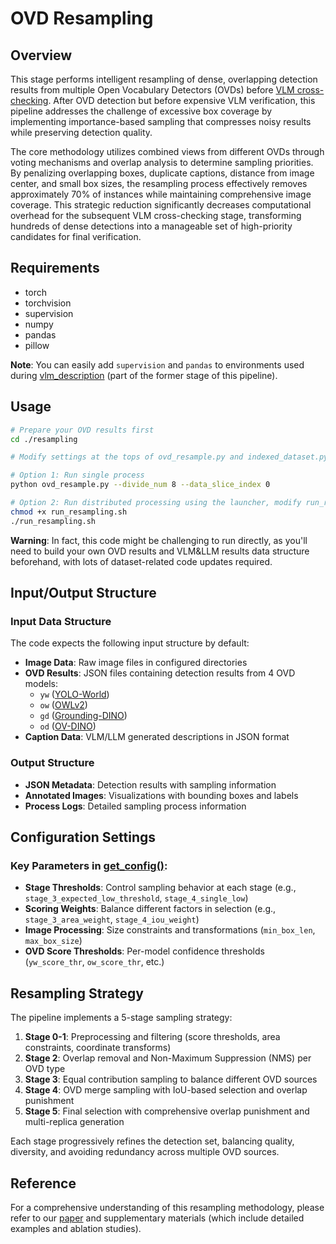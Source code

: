 # OVD Resampling

## Overview

This stage performs intelligent resampling of dense, overlapping detection results from multiple Open Vocabulary Detectors (OVDs) before [VLM cross-checking](../vlm_cross_checking). After OVD detection but before expensive VLM verification, this pipeline addresses the challenge of excessive box coverage by implementing importance-based sampling that compresses noisy results while preserving detection quality.

The core methodology utilizes combined views from different OVDs through voting mechanisms and overlap analysis to determine sampling priorities. By penalizing overlapping boxes, duplicate captions, distance from image center, and small box sizes, the resampling process effectively removes approximately 70% of instances while maintaining comprehensive image coverage. This strategic reduction significantly decreases computational overhead for the subsequent VLM cross-checking stage, transforming hundreds of dense detections into a manageable set of high-priority candidates for final verification.

## Requirements

- torch
- torchvision 
- supervision
- numpy
- pandas
- pillow

**Note**: You can easily add `supervision` and `pandas` to environments used during [vlm_description](../vlm_description) (part of the former stage of this pipeline).

## Usage

```bash
# Prepare your OVD results first
cd ./resampling

# Modify settings at the tops of ovd_resample.py and indexed_dataset.py

# Option 1: Run single process
python ovd_resample.py --divide_num 8 --data_slice_index 0

# Option 2: Run distributed processing using the launcher, modify run_resampling.sh first
chmod +x run_resampling.sh
./run_resampling.sh
```

**Warning**: In fact, this code might be challenging to run directly, as you'll need to build your own OVD results and VLM&LLM results data structure beforehand, with lots of dataset-related code updates required.

## Input/Output Structure

### Input Data Structure
The code expects the following input structure by default:

- **Image Data**: Raw image files in configured directories
- **OVD Results**: JSON files containing detection results from 4 OVD models:
  - `yw` ([YOLO-World](https://github.com/AILab-CVC/YOLO-World))
  - `ow` ([OWLv2](https://huggingface.co/docs/transformers/en/model_doc/owlv2)) 
  - `gd` ([Grounding-DINO](https://github.com/IDEA-Research/GroundingDINO))
  - `od` ([OV-DINO](https://github.com/wanghao9610/OV-DINO))
- **Caption Data**: VLM/LLM generated descriptions in JSON format

### Output Structure
- **JSON Metadata**: Detection results with sampling information
- **Annotated Images**: Visualizations with bounding boxes and labels
- **Process Logs**: Detailed sampling process information

## Configuration Settings

### Key Parameters in [get_config()](ovd_resample.py):

- **Stage Thresholds**: Control sampling behavior at each stage (e.g., `stage_3_expected_low_threshold`, `stage_4_single_low`)
- **Scoring Weights**: Balance different factors in selection (e.g., `stage_3_area_weight`, `stage_4_iou_weight`)
- **Image Processing**: Size constraints and transformations (`min_box_len`, `max_box_size`)
- **OVD Score Thresholds**: Per-model confidence thresholds (`yw_score_thr`, `ow_score_thr`, etc.)

## Resampling Strategy

The pipeline implements a 5-stage sampling strategy:

1. **Stage 0-1**: Preprocessing and filtering (score thresholds, area constraints, coordinate transforms)
2. **Stage 2**: Overlap removal and Non-Maximum Suppression (NMS) per OVD type
3. **Stage 3**: Equal contribution sampling to balance different OVD sources
4. **Stage 4**: OVD merge sampling with IoU-based selection and overlap punishment
5. **Stage 5**: Final selection with comprehensive overlap punishment and multi-replica generation

Each stage progressively refines the detection set, balancing quality, diversity, and avoiding redundancy across multiple OVD sources.

## Reference

For a comprehensive understanding of this resampling methodology, please refer to our [paper](TBD) and supplementary materials (which include detailed examples and ablation studies).
